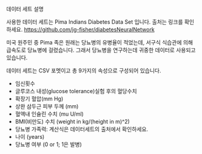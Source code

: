 데이터 세트 설명

사용한 데이터 세트는 Pima Indians Diabetes Data Set 입니다. 출처는 링크를 확인하세요.
https://github.com/jg-fisher/diabetesNeuralNetwork

미국 원주민 중 Pima 족은 원래는 당뇨병의 유병율이 적었는데, 서구식 식습관에 의해 급속도로 당뇨병에 걸렸습니다. 그래서 당뇨병을 연구하는데 귀중한 데이터로 사용되고 있습니다.

데이터 세트는 CSV 포멧이고 총 9가지의 속성으로 구성되어 있습니다.

* 임신횟수
* 글루코스 내성(glucose tolerance)실험 후의 혈당수치
* 확장기 혈압(mm Hg)
* 상완 삼두근 피부 두께 (mm)
* 혈액내 인슐린 수치 (mu U/ml)
* BMI(비만도) 수치 (weight in kg/(height in m)^2)
* 당뇨병 가족력: 계산식은 데이터세트의 출처에서 확인하세요.
* 나이 (years)
* 당뇨병 여부 (0 or 1; 1은 발병)
